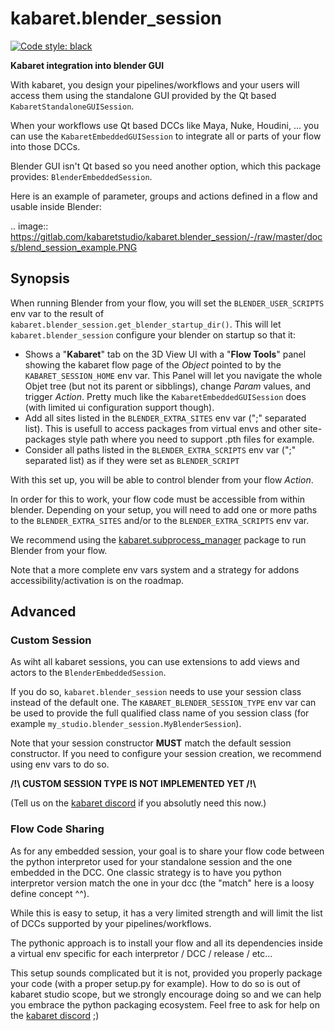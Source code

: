 # kabaret.blender_session

[![Code style: black](https://img.shields.io/badge/code%20style-black-000000.svg)](https://github.com/psf/black)

**Kabaret integration into blender GUI**

With kabaret, you design your pipelines/workflows and your users will access them using the standalone GUI provided by the Qt based `KabaretStandaloneGUISession`.

When your workflows use Qt based DCCs like Maya, Nuke, Houdini, ... you can use the `KabaretEmbeddedGUISession` to integrate all or parts of your flow into those DCCs.

Blender GUI isn't Qt based so you need another option, which this package provides: `BlenderEmbeddedSession`.

Here is an example of parameter, groups and actions defined in a flow and usable inside Blender: 

.. image:: https://gitlab.com/kabaretstudio/kabaret.blender_session/-/raw/master/docs/blend_session_example.PNG

## Synopsis

When running Blender from your flow, you will set the `BLENDER_USER_SCRIPTS` env var to the result of `kabaret.blender_session.get_blender_startup_dir()`.
This will let `kabaret.blender_session` configure your blender on startup so that it:
    
- Shows a "**Kabaret**" tab on the 3D View UI with a "**Flow Tools**" panel showing the kabaret flow page of the *Object* pointed to by the `KABARET_SESSION_HOME` env var. This Panel will let you navigate the whole Objet tree (but not its parent or sibblings), change *Param* values, and trigger *Action*. Pretty much like the `KabaretEmbeddedGUISession` does (with limited ui configuration support though).
- Add all sites listed in the `BLENDER_EXTRA_SITES` env var (";" separated list). This is usefull to access packages from virtual envs and other site-packages style path where you need to support .pth files for example.
- Consider all paths listed in the `BLENDER_EXTRA_SCRIPTS` env var (";" separated list) as if they were set as `BLENDER_SCRIPT`

With this set up, you will be able to control blender from your flow *Action*.

In order for this to work, your flow code must be accessible from within blender. Depending on your setup, you will need to add one or more paths to the `BLENDER_EXTRA_SITES` and/or to the `BLENDER_EXTRA_SCRIPTS` env var.


We recommend using the [kabaret.subprocess_manager](https://pypi.org/project/kabaret.subprocess-manager/ "See on PyPI") package to run Blender from your flow.

Note that a more complete env vars system and a strategy for addons accessibility/activation is on the roadmap.


## Advanced

### Custom Session

As wiht all kabaret sessions, you can use extensions to add views and actors to the `BlenderEmbeddedSession`. 

If you do so, `kabaret.blender_session` needs to use your session class instead of the default one. The `KABARET_BLENDER_SESSION_TYPE` env var can be used to provide the full qualified class name of you session class (for example `my_studio.blender_session.MyBlenderSession`).

Note that your session constructor **MUST** match the default session constructor. If you need to configure your session creation, we recommend using env vars to do so.

**/!\\ CUSTOM SESSION TYPE IS NOT IMPLEMENTED YET /!\\**

(Tell us on the [kabaret discord](https://discordapp.com/invite/NmJDHsN) if you absolutly need this now.)

### Flow Code Sharing

As for any embedded session, your goal is to share your flow code between the python interpretor used for your standalone session and the one embedded in the DCC. One classic strategy is to have you python interpretor version match the one in your dcc (the "match" here is a loosy define concept ^^).

While this is easy to setup, it has a very limited strength and will limit the list of DCCs supported by your pipelines/workflows.

The pythonic approach is to install your flow and all its dependencies inside a virtual env specific for each interpretor / DCC / release / etc...

This setup sounds complicated but it is not, provided you properly package your code (with a proper setup<span></span>.py for example). How to do so is out of kabaret studio scope, but we strongly encourage doing so and we can help you embrace the python packaging ecosystem. Feel free to ask for help on the [kabaret discord](https://discordapp.com/invite/NmJDHsN) ;)

